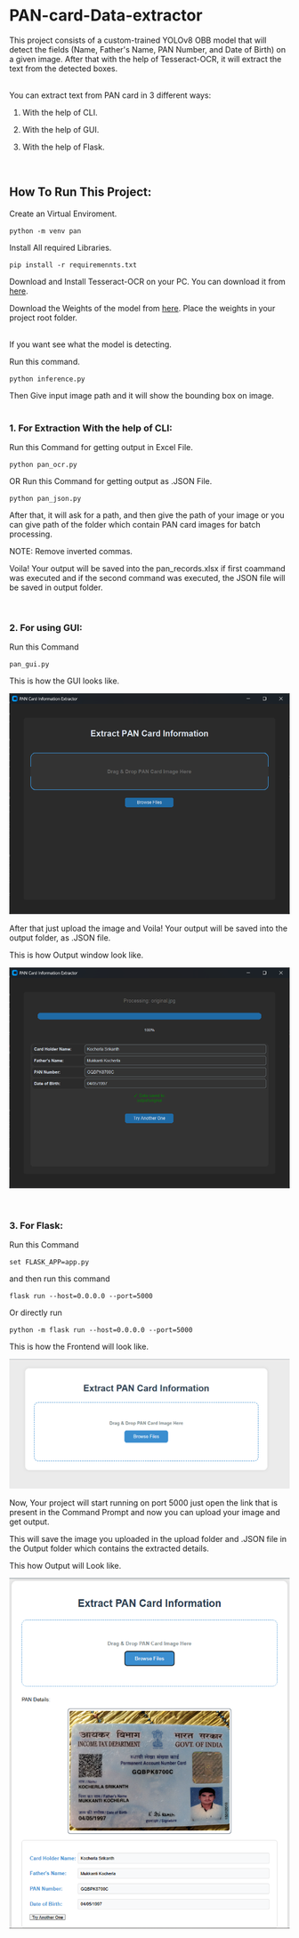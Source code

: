 
# PAN-card-Data-extractor  

This project consists of a custom-trained YOLOv8 OBB model that will detect the fields (Name, Father's Name, PAN Number, and Date of Birth) on a given image. After that with the help of Tesseract-OCR, it will extract the text from the detected boxes.  
<br>

You can extract text from PAN card in 3 different ways:  
1. With the help of CLI.   

2. With the help of GUI.  

3. With the help of Flask.   
<br>

## How To Run This Project:  

Create an Virtual Enviroment.
```
python -m venv pan
```

Install All required Libraries.
```
pip install -r requiremennts.txt
```

Download and Install Tesseract-OCR on your PC. You can download it from [here](https://github.com/tesseract-ocr/tesseract.git).  

Download the Weights of the model from [here](https://drive.google.com/file/d/1pYdpASoYBK0KDsNCPJgkVnAi4efp840j/view?usp=drive_link). Place the weights in your project root folder.  
<br>

If you want see what the model is detecting.  

Run this command.  
```
python inference.py
```

Then Give input image path and it will show the bounding box on image.  
<br>

### **1. For Extraction With the help of CLI:**  

Run this Command for getting output in Excel File.  
```
python pan_ocr.py  
```
OR Run this Command for  getting output as .JSON File. 
```
python pan_json.py
```

After that, it will ask for a path, and then give the path of your image or you can give path of the folder which contain PAN card images for batch processing.  

NOTE: Remove inverted commas.  

Voila! Your output will be saved into the pan_records.xlsx if first coammand was executed and if the second command was executed, the JSON file will be saved in output folder.  

<br>

### **2. For using GUI:**  

Run this Command 
```
pan_gui.py
```  

This is how the GUI looks like.  

![GUI](GUI.png)

After that just upload the image and Voila! Your output will be saved into the output folder, as .JSON file.  

This is how Output window look like.  

![GUIOutput](GUI_output.png)

<br>

### **3. For Flask:** 

Run this Command  
```
set FLASK_APP=app.py
```  

and then run this command 
```
flask run --host=0.0.0.0 --port=5000
```  

Or directly run 
```
python -m flask run --host=0.0.0.0 --port=5000
```  

This is how the Frontend will look like.  

![Flask](Flask.png)

Now, Your project will start running on port 5000 just open the link that is present in the Command Prompt and now you can upload your image and get output.  

This will save the image you uploaded in the upload folder and .JSON file in the Output folder which contains the extracted details.  

This how Output will Look like.  

![Flask output](Flask_output.png)

